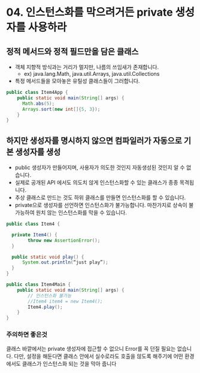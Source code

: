 # 04. 인스턴스화를 막으려거든 private 생성자를 사용하라
## 정적 메서드와 정적 필드만을 담은 클래스
* 객체 지향적 방식과는 거리가 멀지만, 나름의 쓰임새가 존재합니다.
    * ex) java.lang.Math, java.util.Arrays, java.util.Collections
* 특정 메서드들을 모아놓은 유틸성 클래스들이 그러합니다.

```java
public class Item4App { 
    public static void main(String[] args) {
      Math.abs(5);
      Arrays.sort(new int[]{5, 3});
    }
}
```

## 하지만 생성자를 명시하지 않으면 컴파일러가 자동으로 기본 생성자를 생성
* public 생성자가 만들어지며, 사용자가 의도한 것인지 자동생성된 것인지 알 수 없습니다.
* 실제로 공개된 API 에서도 의도치 않게 인스턴스화할 수 있는 클래스가 종종 목격됩니다.
* 추상 클래스로 만드는 것도 하위 클래스를 만들면 인스턴스화를 할 수 있습니다.
* private으로 생성자를 선언하면 인스턴스화가 불가능합니다. 마찬가지로 상속이 불가능하여 원치 않는 인스턴스화를 막을 수 있습니다.

```java
public class Item4 {

  private Item4() {
		throw new AssertionError(); 
  }

  public static void play() {
      System.out.println(“just play”);
  }
}

public class Item4Main {  
    public static void main(String[] args) {  
        // 인스턴스화 불가능  
        //Item4 item4 = new Item4();  
        Item4.play();  
    }  
}
```

### 주의하면 좋은것
클래스 바깥에서는 private 생성자에 접근할 수 없으니 Error를 꼭 던질 필요는 없습니다. 다만, 설정을 해둔다면 클래스 안에서 실수로라도 호출을 않도록 해주기에 어떤 환경에서도 클래스가 인스턴스화 되는 것을 막아 줍니다
